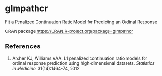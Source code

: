 # glmpathcr
Fit a Penalized Continuation Ratio Model for Predicting an Ordinal Response

CRAN package <a href> https://CRAN.R-project.org/package=glmpathcr </a>

## References
1. Archer KJ, Williams AAA. L1 penalized continuation ratio models for ordinal response prediction using high-dimensional datasets. <i>Statistics in Medicine</i>, 31(14):1464-74, 2012
